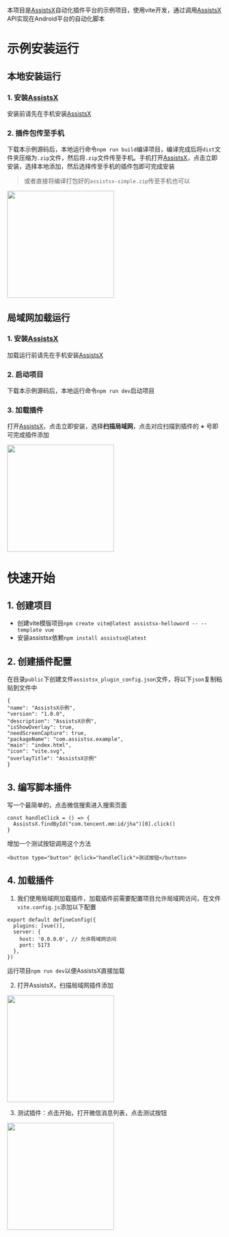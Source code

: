 本项目是[AssistsX](https://www.pgyer.com/SqGaCx8C)自动化插件平台的示例项目，使用vite开发，通过调用[AssistsX](https://www.pgyer.com/SqGaCx8C) API实现在Android平台的自动化脚本

# 示例安装运行

## 本地安装运行

### 1. 安装[AssistsX](https://www.pgyer.com/SqGaCx8C)

安装前请先在手机安装[AssistsX](https://www.pgyer.com/SqGaCx8C)

### 2. 插件包传至手机

下载本示例源码后，本地运行命令`npm run build`编译项目，编译完成后将`dist`文件夹压缩为`.zip`文件，然后将`.zip`文件传至手机。手机打开[AssistsX](https://www.pgyer.com/SqGaCx8C)，点击立即安装，选择本地添加，然后选择传至手机的插件包即可完成安装

> 或者直接将编译打包好的`assistsx-simple.zip`传至手机也可以


<img src="https://github.com/user-attachments/assets/7dc27910-be61-473b-8900-f09c16ca5f46" width="250">

## 局域网加载运行

### 1. 安装[AssistsX](https://www.pgyer.com/SqGaCx8C)

加载运行前请先在手机安装[AssistsX](https://www.pgyer.com/SqGaCx8C)

### 2. 启动项目

下载本示例源码后，本地运行命令`npm run dev`启动项目

### 3. 加载插件

打开[AssistsX](https://www.pgyer.com/SqGaCx8C)，点击立即安装，选择**扫描局域网**，点击对应扫描到插件的 **+** 号即可完成插件添加

<img src="https://github.com/user-attachments/assets/d0f24763-266e-4e3c-bd64-a63be9e6c68c" width="250"/>

# 快速开始
## 1. 创建项目
- 创建vite模版项目`npm create vite@latest assistsx-helloword -- --template vue`
- 安装assistsx依赖`npm install assistsx@latest`
## 2. 创建插件配置
在目录`public`下创建文件`assistsx_plugin_config.json`文件，将以下`json`复制粘贴到文件中
```
{
"name": "AssistsX示例",
"version": "1.0.0",
"description": "AssistsX示例",
"isShowOverlay": true,
"needScreenCapture": true,
"packageName": "com.assistsx.example",
"main": "index.html",
"icon": "vite.svg",
"overlayTitle": "AssistsX示例"
}
```
## 3. 编写脚本插件
写一个最简单的，点击微信搜索进入搜索页面
```agsl
const handleClick = () => {
  AssistsX.findById("com.tencent.mm:id/jha")[0].click()
}
```

增加一个测试按钮调用这个方法
```agsl
<button type="button" @click="handleClick">测试按钮</button>
```

## 4. 加载插件
1. 我们使用局域网加载插件，加载插件前需要配置项目允许局域网访问，在文件`vite.config.js`添加以下配置
```
export default defineConfig({
  plugins: [vue()],
  server: {
    host: '0.0.0.0', // 允许局域网访问
    port: 5173
  },
})
```
运行项目`npm run dev`以便AssistsX直接加载

2. 打开AssistsX，扫描局域网插件添加

<img src="https://github.com/user-attachments/assets/d0f24763-266e-4e3c-bd64-a63be9e6c68c" width="250"/>

3. 测试插件：点击开始，打开微信消息列表，点击测试按钮

<img src="https://github.com/user-attachments/assets/e6e59149-ed78-42de-81a7-c3476b5472e6" width="250"/>